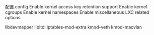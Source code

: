 配置.config
Enable kernel access key retention support
Enable kernel cgroups
Enable kernel namespaces
Enable miscellaneous LXC related options

libdevmapper
libltdl
iptables-mod-extra
kmod-veth
kmod-macvlan